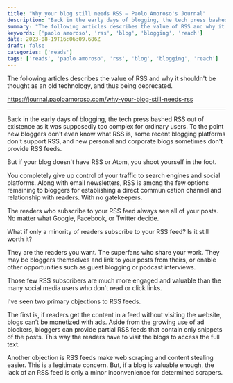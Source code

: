 ```yaml
---
title: "Why your blog still needs RSS — Paolo Amoroso's Journal"
description: "Back in the early days of blogging, the tech press bashed RSS out of existence as it was supposedly too complex for ordinary users. To th..."
summary: "The following articles describes the value of RSS and why it shouldn't be thought as an old technology, and thus being deprecated."
keywords: ['paolo amoroso', 'rss', 'blog', 'blogging', 'reach']
date: 2023-08-19T16:06:09.686Z
draft: false
categories: ['reads']
tags: ['reads', 'paolo amoroso', 'rss', 'blog', 'blogging', 'reach']
---
```


The following articles describes the value of RSS and why it shouldn't be thought as an old technology, and thus being deprecated.

https://journal.paoloamoroso.com/why-your-blog-still-needs-rss

---

Back in the early days of blogging, the tech press bashed RSS out of existence as it was supposedly too complex for ordinary users. To the point new bloggers don't even know what RSS is, some recent blogging platforms don't support RSS, and new personal and corporate blogs sometimes don't provide RSS feeds.

But if your blog doesn't have RSS or Atom, you shoot yourself in the foot.

You completely give up control of your traffic to search engines and social platforms. Along with email newsletters, RSS is among the few options remaining to bloggers for establishing a direct communication channel and relationship with readers. With no gatekeepers.

The readers who subscribe to your RSS feed always see all of your posts. No matter what Google, Facebook, or Twitter decide.

What if only a minority of readers subscribe to your RSS feed? Is it still worth it?

They are the readers you want. The superfans who share your work. They may be bloggers themselves and link to your posts from theirs, or enable other opportunities such as guest blogging or podcast interviews.

Those few RSS subscribers are much more engaged and valuable than the many social media users who don't read or click links.

I've seen two primary objections to RSS feeds.

The first is, if readers get the content in a feed without visiting the website, blogs can’t be monetized with ads. Aside from the growing use of ad blockers, bloggers can provide partial RSS feeds that contain only snippets of the posts. This way the readers have to visit the blogs to access the full text.

Another objection is RSS feeds make web scraping and content stealing easier. This is a legitimate concern. But, if a blog is valuable enough, the lack of an RSS feed is only a minor inconvenience for determined scrapers.
